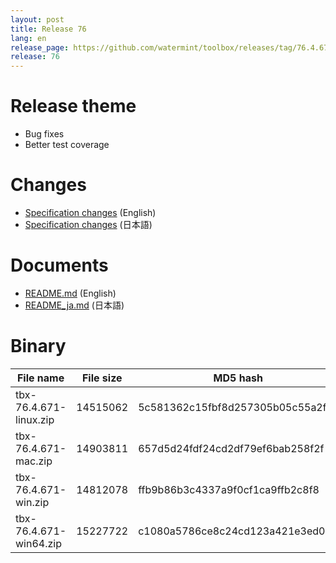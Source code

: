 ```yaml
---
layout: post
title: Release 76
lang: en
release_page: https://github.com/watermint/toolbox/releases/tag/76.4.671
release: 76
---
```


# Release theme

* Bug fixes
* Better test coverage

# Changes

* [Specification changes](https://github.com/watermint/toolbox/blob/76.4.671/doc/generated/changes.md) (English)
* [Specification changes](https://github.com/watermint/toolbox/blob/76.4.671/doc/generated_ja/changes.md) (日本語)

# Documents

* [README.md](https://github.com/watermint/toolbox/blob/76.4.671/README.md) (English)
* [README_ja.md](https://github.com/watermint/toolbox/blob/76.4.671/README_ja.md) (日本語)

# Binary

| File name              | File size | MD5 hash                         | SHA256 hash                                                      |
|------------------------|-----------|----------------------------------|------------------------------------------------------------------|
| tbx-76.4.671-linux.zip | 14515062  | 5c581362c15fbf8d257305b05c55a2f3 | 657d8f9bc94ec0b16b8765efdb3e6a5d50334fedf8e136f03b834e14fd74313f |
| tbx-76.4.671-mac.zip   | 14903811  | 657d5d24fdf24cd2df79ef6bab258f2f | fa564465d0ec6eb417644331d74b59bd756d855cb9e8c20d4f26ceaf74d4e665 |
| tbx-76.4.671-win.zip   | 14812078  | ffb9b86b3c4337a9f0cf1ca9ffb2c8f8 | ed4944d6510320d12d93f404d500323c5691121dbfd0ca87bccfa9bb586d05ac |
| tbx-76.4.671-win64.zip | 15227722  | c1080a5786ce8c24cd123a421e3ed087 | 22edea5fc0d1583c3ffec27f96576cfd226d43e5507413f69fb9285208d4d1f0 |


